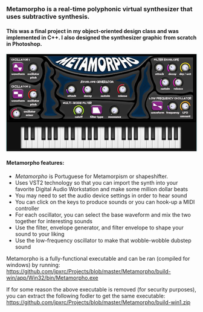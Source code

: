 ### Metamorpho is a real-time polyphonic virtual synthesizer that uses subtractive synthesis.
#### This was a final project in my object-oriented design class and was implemented in C++. I also designed the synthesizer graphic from scratch in Photoshop.

![ScreenShot](https://github.com/jpxrc/Projects/blob/master/Metamorpho/Metamorpho.jpg)

#### Metamorpho features:
* *Metamorpho* is Portuguese for Metamorpism or shapeshifter.
* Uses VST2 technology so that you can import the synth into your favorite Digital Audio Workstation and make some million dollar beats
* You may need to set the audio device settings in order to hear sound
* You can click on the keys to produce sounds or you can hook-up a MIDI controller
* For each oscillator, you can select the base waveform and mix the two together for interesting sounds
* Use the filter, envelope generator, and filter envelope to shape your sound to your liking
* Use the low-frequency oscillator to make that wobble-wobble dubstep sound

Metamorpho is a fully-functional executable and can be ran (compiled for windows) by running: https://github.com/jpxrc/Projects/blob/master/Metamorpho/build-win/app/Win32/bin/Metamorpho.exe

If for some reason the above executable is removed (for security purposes), you can extract the following fodler to get the same executable: https://github.com/jpxrc/Projects/blob/master/Metamorpho/build-win1.zip
